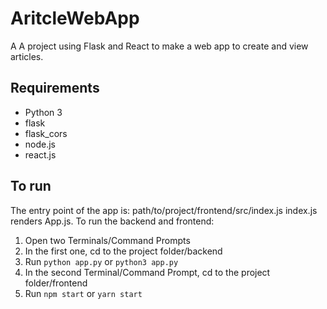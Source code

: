 # AritcleWebApp
A A project using Flask and React to make a web app to create and view articles.

## Requirements
- Python 3
- flask
- flask_cors
- node.js
- react.js

## To run
The entry point of the app is: path/to/project/frontend/src/index.js
index.js renders App.js.
To run the backend and frontend:
1. Open two Terminals/Command Prompts
2. In the first one, cd to the project folder/backend
3. Run `python app.py` or `python3 app.py`
4. In the second Terminal/Command Prompt, cd to the project folder/frontend
5. Run `npm start` or `yarn start`
